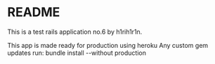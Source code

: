 # README

This is a test rails application no.6 by h1rih1r1n.

This app is made ready for production using heroku
Any custom gem updates run: bundle install --without production
